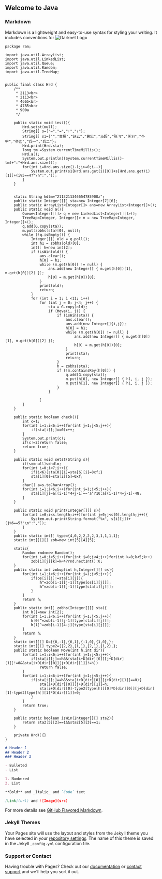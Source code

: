 ## Welcome to Java

### Markdown
Markdown is a lightweight and easy-to-use syntax for styling your writing. It includes conventions for
![Darknet Logo](https://avatars3.githubusercontent.com/u/20605668?s=460&u=69278b7499e3557b24d071dd2c0b4aff24cb153e&v=4)


```
package ran;

import java.util.ArrayList;
import java.util.LinkedList;
import java.util.Queue;
import java.util.Random;
import java.util.TreeMap;


public final class Hrd {
	/**
	 * 2113<br>
	 * 2113<br>
	 * 4665<br>
	 * 4785<br>
	 * 900a
	 */
	
	public static void test(){
		Hrd.setst(null);
		String[] s={"←","→","↑","↓"};
		String[] s1={"","曹操","赵云","黄忠","马超","张飞","关羽","卒甲","卒乙","兵一","兵二"};
		Hrd.print(Hrd.sta);
		long tm =System.currentTimeMillis();
		Hrd.a();
		System.out.println((System.currentTimeMillis()-tm)+":"+Hrd.ans.size());
		for(int i=Hrd.ans.size()-1;i>=0;i--){
			System.out.print(s1[Hrd.ans.get(i)[0]]+s[Hrd.ans.get(i)[1]]+(i%5==4?"\n":","));
		}
	}
	
	
	static String hdlm="2113211346654785900a";
	public static Integer[][] sta=new Integer[7][6];
	public static ArrayList<Integer[]> ans=new ArrayList<Integer[]>();
	public static void a(){
		Queue<Integer[][]> q = new LinkedList<Integer[][]>();
		TreeMap<Integer, Integer[]> m = new TreeMap<Integer, Integer[]>();
		q.add(G.copy(sta));
		m.put(zobhs(sta)[0], null);
		while (!q.isEmpty()) {
			Integer[][] old = q.poll();
			int h1 = zobhs(old)[0];
			int[] h=new int[2];
			if (isWin(old)) {
				ans.clear();
				h[0] = h1;
				while (m.get(h[0]) != null) {
					ans.add(new Integer[] { m.get(h[0])[1], m.get(h[0])[2] });
					h[0] = m.get(h[0])[0];
				}
				print(old);
				return;
			}
			for (int i = 1; i <11; i++)
				for (int j = 0; j<4; j++) {
					sta = G.copy(old);
					if (Move(i, j)) {
						if (isWin(sta)) {
							ans.clear();
							ans.add(new Integer[]{i,j});
							h[0] = h1;
							while (m.get(h[0]) != null) {
								ans.add(new Integer[] { m.get(h[0])[1], m.get(h[0])[2] });
								h[0] = m.get(h[0])[0];
							}
							print(sta);
							return;
						}
						h = zobhs(sta);
						if (!m.containsKey(h[0])) {
							q.add(G.copy(sta));
							m.put(h[0], new Integer[] { h1, i, j });
							m.put(h[1], new Integer[] { h1, i, j });
						}
					}

				}
		}
	}
	
	public static boolean check(){
		int c=1;
		for(int i=1;i<6;i++)for(int j=1;j<5;j++){
			if(sta[i][j]==0)c++;
		}
		System.out.print(c);
		if(c!=2)return false;
		return true;
	}
	
	public static void setst(String s){
		if(s==null)s=hdlm;
		for(int i=0;i<7;i++){
			if(i<6){sta[0][i]=sta[6][i]=0xf;}
			sta[i][0]=sta[i][5]=0xf;
		}
		char[] a=s.toCharArray();
		for(int i=1;i<6;i++)for(int j=1;j<5;j++){
			sta[i][j]=a[(i-1)*4+j-1]=='a'?10:a[(i-1)*4+j-1]-48;
		}	
	}
	
	public static void print(Integer[][] s){
		for(int i=0;i<s.length;i++)for(int j=0;j<s[0].length;j++){
			System.out.print(String.format("%x", s[i][j])+(j%6==5?"\n":","));
		}
	}
	public static int[] type={4,0,2,2,2,2,3,1,1,1,1};
	static int[][][] zob=new int[5][4][5];
	
	static{
		Random rnd=new Random();
		for(int i=0;i<5;i++)for(int j=0;j<4;j++)for(int k=0;k<5;k++)
			zob[i][j][k]=k<4?rnd.nextInt():0;
	}
	public static int zobup(int h,Integer[][] os){
		for(int i=1;i<6;i++)for(int j=1;j<5;j++){
			if(os[i][j]!=sta[i][j]){
				h^=zob[i-1][j-1][type[os[i][j]]];
				h^=zob[i-1][j-1][type[sta[i][j]]];
			}
		}
		return h;
	}
	public static int[] zobhs(Integer[][] sta){
		int h[]=new int[2];
		for(int i=1;i<6;i++)for(int j=1;j<5;j++){
			h[0]^=zob[i-1][j-1][type[sta[i][j]]];
			h[1]^=zob[i-1][4-j][type[sta[i][j]]];
		}
		return h;
	}	
	static int[][] D={{0,-1},{0,1},{-1,0},{1,0},};
	static int[][] type2={{2,2},{1,1},{2,1},{1,2},};
	public static boolean Move(int h,int dir){
		for(int i=1;i<6;i++)for(int j=1;j<5;j++){
			if(sta[i][j]==h&&(sta[i+D[dir][0]][j+D[dir][1]]!=0&&sta[i+D[dir][0]][j+D[dir][1]]!=h))
				return false;
		}
		for(int i=1;i<6;i++)for(int j=1;j<5;j++){
			if(sta[i][j]==h&&sta[i+D[dir][0]][j+D[dir][1]]==0){
				sta[i+D[dir][0]][j+D[dir][1]]=h;
				sta[i+D[dir][0]-type2[type[h]][0]*D[dir][0]][j+D[dir][1]-type2[type[h]][1]*D[dir][1]]=0;
			}
		}
		return true;
	}
	
	public static boolean isWin(Integer[][] sta2){
		return sta2[5][2]==1&&sta2[5][3]==1;
	}
	
	private Hrd(){}
}

```

```markdown
# Header 1
## Header 2
### Header 3

- Bulleted
- List

1. Numbered
2. List

**Bold** and _Italic_ and `Code` text

[Link](url) and ![Image](src)
```
For more details see [GitHub Flavored Markdown](https://guides.github.com/features/mastering-markdown/).

### Jekyll Themes

Your Pages site will use the layout and styles from the Jekyll theme you have selected in your [repository settings](https://github.com/mrq-lhr/mrq-lhr.github.io/settings). The name of this theme is saved in the Jekyll `_config.yml` configuration file.

### Support or Contact

Having trouble with Pages? Check out our [documentation](https://help.github.com/categories/github-pages-basics/) or [contact support](https://github.com/contact) and we’ll help you sort it out.
